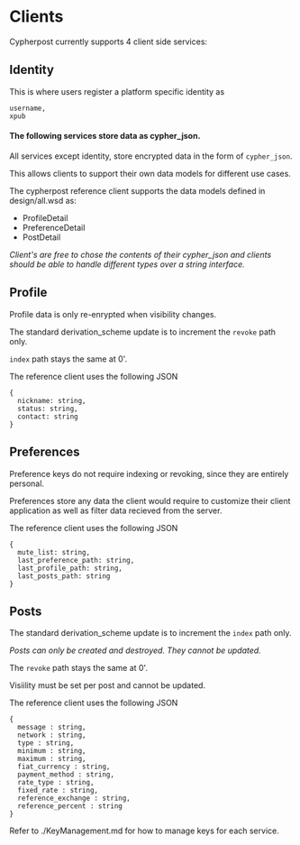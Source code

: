 # Clients

Cypherpost currently supports 4 client side services:

## Identity
This is where users register a platform specific identity as 

```
username,
xpub 
```

#### The following services store data as cypher_json.

All services except identity, store encrypted data in the form of `cypher_json`.

This allows clients to support their own data models for different use cases.

The cypherpost reference client supports the data models defined in design/all.wsd as:

- ProfileDetail
- PreferenceDetail
- PostDetail


*Client's are free to chose the contents of their cypher_json and clients should be able to handle different types over a string interface.*

## Profile

Profile data is only re-enrypted when visibility changes. 

The standard derivation_scheme update is to increment the `revoke` path only.

`index` path stays the same at 0'.

The reference client uses the following JSON
```
{
  nickname: string,
  status: string,
  contact: string
}
```


## Preferences

Preference keys do not require indexing or revoking, since they are entirely personal.

Preferences store any data the client would require to customize their client application as well as filter data recieved from the server.

The reference client uses the following JSON
```
{
  mute_list: string,
  last_preference_path: string,
  last_profile_path: string,
  last_posts_path: string
}
```
## Posts

The standard derivation_scheme update is to increment the `index` path only.

*Posts can only be created and destroyed. They cannot be updated.*

The `revoke` path stays the same at 0'. 

Visiility must be set per post and cannot be updated.

The reference client uses the following JSON
```
{
  message : string,
  network : string,
  type : string,
  minimum : string,
  maximum : string,
  fiat_currency : string,
  payment_method : string,
  rate_type : string,
  fixed_rate : string,
  reference_exchange : string,
  reference_percent : string
}
```

Refer to ./KeyManagement.md for how to manage keys for each service.




